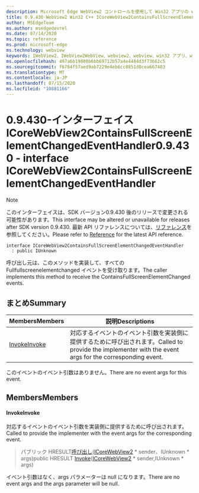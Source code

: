 ```yaml
---
description: Microsoft Edge WebView2 コントロールを使用して Win32 アプリの web コンテンツをホストする
title: 0.9.430-WebView2 Win32 C++ ICoreWebView2ContainsFullScreenElementChangedEventHandler
author: MSEdgeTeam
ms.author: msedgedevrel
ms.date: 07/14/2020
ms.topic: reference
ms.prod: microsoft-edge
ms.technology: webview
keywords: IWebView2、IWebView2WebView、webview2、webview、win32 アプリ、win32、edge、ICoreWebView2、ICoreWebView2Host、browser control、edge html
ms.openlocfilehash: 497a6b19800b6bb69712b57a4e4484d3f73662c5
ms.sourcegitcommit: f6764f57aed9ab7229e4eb6cc8851d0cea667403
ms.translationtype: MT
ms.contentlocale: ja-JP
ms.lasthandoff: 07/15/2020
ms.locfileid: "10881166"
---
```

# <span data-ttu-id="b894e-104">0.9.430-インターフェイス ICoreWebView2ContainsFullScreenElementChangedEventHandler</span><span class="sxs-lookup"><span data-stu-id="b894e-104">0.9.430 - interface ICoreWebView2ContainsFullScreenElementChangedEventHandler</span></span> 

> [!NOTE]
> <span data-ttu-id="b894e-105">このインターフェイスは、SDK バージョン0.9.430 後のリリースで変更される可能性があります。</span><span class="sxs-lookup"><span data-stu-id="b894e-105">This interface may be altered or unavailable for releases after SDK version 0.9.430.</span></span> <span data-ttu-id="b894e-106">最新 API リファレンスについては、[リファレンス](../../../webview2-api-reference.md)を参照してください。</span><span class="sxs-lookup"><span data-stu-id="b894e-106">Please refer to [Reference](../../../webview2-api-reference.md) for the latest API reference.</span></span>

```
interface ICoreWebView2ContainsFullScreenElementChangedEventHandler
  : public IUnknown
```

<span data-ttu-id="b894e-107">呼び出し元は、このメソッドを実装して、すべての Fullfullscreenelementchanged イベントを受け取ります。</span><span class="sxs-lookup"><span data-stu-id="b894e-107">The caller implements this method to receive the ContainsFullScreenElementChanged events.</span></span>

## <span data-ttu-id="b894e-108">まとめ</span><span class="sxs-lookup"><span data-stu-id="b894e-108">Summary</span></span>

 <span data-ttu-id="b894e-109">Members</span><span class="sxs-lookup"><span data-stu-id="b894e-109">Members</span></span>                        | <span data-ttu-id="b894e-110">説明</span><span class="sxs-lookup"><span data-stu-id="b894e-110">Descriptions</span></span>
--------------------------------|---------------------------------------------
[<span data-ttu-id="b894e-111">Invoke</span><span class="sxs-lookup"><span data-stu-id="b894e-111">Invoke</span></span>](#invoke) | <span data-ttu-id="b894e-112">対応するイベントのイベント引数を実装側に提供するために呼び出されます。</span><span class="sxs-lookup"><span data-stu-id="b894e-112">Called to provide the implementer with the event args for the corresponding event.</span></span>

<span data-ttu-id="b894e-113">このイベントのイベント引数はありません。</span><span class="sxs-lookup"><span data-stu-id="b894e-113">There are no event args for this event.</span></span>

## <span data-ttu-id="b894e-114">Members</span><span class="sxs-lookup"><span data-stu-id="b894e-114">Members</span></span>

#### <span data-ttu-id="b894e-115">Invoke</span><span class="sxs-lookup"><span data-stu-id="b894e-115">Invoke</span></span> 

<span data-ttu-id="b894e-116">対応するイベントのイベント引数を実装側に提供するために呼び出されます。</span><span class="sxs-lookup"><span data-stu-id="b894e-116">Called to provide the implementer with the event args for the corresponding event.</span></span>

> <span data-ttu-id="b894e-117">パブリック HRESULT[呼び出し](#invoke)([ICoreWebView2](ICoreWebView2.md) \* sender、IUnknown \* args)</span><span class="sxs-lookup"><span data-stu-id="b894e-117">public HRESULT [Invoke](#invoke)([ICoreWebView2](ICoreWebView2.md) \* sender,IUnknown \* args)</span></span>

<span data-ttu-id="b894e-118">イベント引数はなく、args パラメーターは null になります。</span><span class="sxs-lookup"><span data-stu-id="b894e-118">There are no event args and the args parameter will be null.</span></span>

